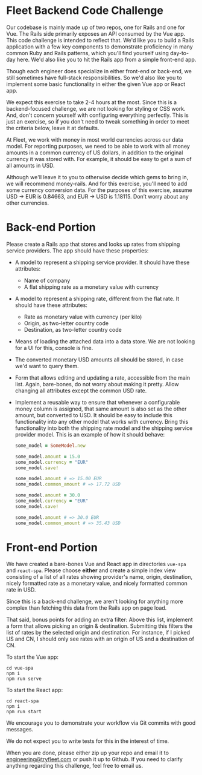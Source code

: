 # Fleet Backend Code Challenge

Our codebase is mainly made up of two repos, one for Rails and one for Vue. The Rails side primarily exposes an API consumed by the Vue app. This code challenge is intended to reflect that. We'd like you to build a Rails application with a few key components to demonstrate proficiency in many common Ruby and Rails patterns, which you'll find yourself using day-to-day here. We'd also like you to hit the Rails app from a simple front-end app.

Though each engineer does specialize in either front-end or back-end, we still sometimes have full-stack responsibilities. So we'd also like you to implement some basic functionality in either the given Vue app or React app.

We expect this exercise to take 2-4 hours at the most. Since this is a backend-focused challenge, we are not looking for styling or CSS work. And, don't concern yourself with configuring everything perfectly. This is just an exercise, so if you don't need to tweak something in order to meet the criteria below, leave it at defaults.

At Fleet, we work with money in most world currencies across our data model. For reporting purposes, we need to be able to work with all money amounts in a common currency of US dollars, in addition to the original currency it was stored with. For example, it should be easy to get a sum of all amounts in USD.

Although we'll leave it to you to otherwise decide which gems to bring in, we will recommend money-rails. And for this exercise, you'll need to add some currency conversion data. For the purposes of this exercise, assume USD -> EUR is 0.84663, and EUR -> USD is 1.18115. Don’t worry about any other currencies.

# Back-end Portion

Please create a Rails app that stores and looks up rates from shipping service providers. The app should have these properties:

* A model to represent a shipping service provider. It should have these attributes:
  * Name of company
  * A flat shipping rate as a monetary value with currency

* A model to represent a shipping rate, different from the flat rate. It should have these attributes:
  * Rate as monetary value with currency (per kilo)
  * Origin, as two-letter country code
  * Destination, as two-letter country code

* Means of loading the attached data into a data store. We are not looking for a UI for this, console is fine.
* The converted monetary USD amounts all should be stored, in case we'd want to query them.
* Form that allows editing and updating a rate, accessible from the main list. Again, bare-bones, do not worry about making it pretty.  Allow changing all attributes except the common USD rate.
* Implement a reusable way to ensure that whenever a configurable money column is assigned, that same amount is also set as the other amount, but converted to USD. It should be easy to include this functionality into any other model that works with currency. Bring this functionality into both the shipping rate model and the shipping service provider model. This is an example of how it should behave:

  ```ruby
  some_model = SomeModel.new

  some_model.amount = 15.0
  some_model.currency = "EUR"
  some_model.save!

  some_model.amount # => 15.00 EUR
  some_model.common_amount # => 17.72 USD

  some_model.amount = 30.0
  some_model.currency = "EUR"
  some_model.save!

  some_model.amount # => 30.0 EUR
  some_model.common_amount # => 35.43 USD
  ```

# Front-end Portion

We have created a bare-bones Vue and React app in directories `vue-spa` and `react-spa`. Please choose **either** and create a simple index view consisting of a list of all rates showing provider's name, origin, destination, nicely formatted rate as a monetary value, and nicely formatted common rate in USD.

Since this is a back-end challenge, we aren't looking for anything more complex than fetching this data from the Rails app on page load.

That said, bonus points for adding an extra filter: Above this list, implement a form that allows picking an origin & destination. Submitting this filters the list of rates by the selected origin and destination.  For instance, if I picked US and CN, I should only see rates with an origin of US and a destination of CN.

To start the Vue app:

```
cd vue-spa
npm i
npm run serve
```

To start the React app:

```
cd react-spa
npm i
npm run start
```

We encourage you to demonstrate your workflow via Git commits with good messages.

We do not expect you to write tests for this in the interest of time.

When you are done, please either zip up your repo and email it to engineering@tryfleet.com or push it up to Github. If you need to clarify anything regarding this challenge, feel free to email us.
